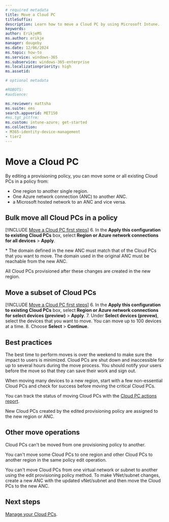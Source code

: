 ```yaml
---
# required metadata
title: Move a Cloud PC 
titleSuffix:
description: Learn how to move a Cloud PC by using Microsoft Intune.
keywords:
author: ErikjeMS  
ms.author: erikje
manager: dougeby
ms.date: 12/06/2024
ms.topic: how-to
ms.service: windows-365
ms.subservice: windows-365-enterprise
ms.localizationpriority: high
ms.assetid: 

# optional metadata

#ROBOTS:
#audience:

ms.reviewer: mattsha
ms.suite: ems
search.appverid: MET150
#ms.tgt_pltfrm:
ms.custom: intune-azure; get-started
ms.collection:
- M365-identity-device-management
- tier2
---
```


# Move a Cloud PC

By editing a provisioning policy, you can move some or all existing Cloud PCs in a policy from:

- One region to another single region.
- One Azure network connection (ANC) to another ANC.
- a Microsoft hosted network to an ANC and vice versa.

## Bulk move all Cloud PCs in a policy

[!INCLUDE [Move a Cloud PC first steps](../includes/move-cloud-pc-steps.md)]
6. In the **Apply this configuration to existing Cloud PCs** box, select **Region or Azure network connections for all devices** > **Apply**.

\* The domain defined in the new ANC must match that of the Cloud PCs that you want to move. The domain used in the original ANC must be reachable from the new ANC.

All Cloud PCs provisioned after these changes are created in the new region.

## Move a subset of Cloud PCs

[!INCLUDE [Move a Cloud PC first steps](../includes/move-cloud-pc-steps.md)]
6. In the **Apply this configuration to existing Cloud PCs** box, select **Region or Azure network connections for select devices (preview)** > **Apply**.
7. Under **Select devices (prevew)**, select the devices that you want to move. You can move up to 100 devices at a time.
8. Choose **Select** > **Continue**.

## Best practices

The best time to perform moves is over the weekend to make sure the impact to users is minimized. Cloud PCs are shut down and inaccessible for up to several hours during the move process. You should notify your users before the move so that they can save their work and sign out.

When moving many devices to a new region, start with a few non-essential Cloud PCs and check for success before moving the critical Cloud PCs.

You can track the status of moving Cloud PCs with the [Cloud PC actions report](report-cloud-pc-actions.md).

New Cloud PCs created by the edited provisioning policy are assigned to the new region or ANC.

## Other move operations

Cloud PCs can't be moved from one provisioning policy to another.

You can't move some Cloud PCs to one region and other Cloud PCs to another region in the same policy edit operation.

You can't move Cloud PCs from one virtual network or subnet to another using the edit provisioning policy method. To make VNet/subnet changes, create a new ANC with the updated vNet/subnet and then move the Cloud PCs to the new ANC.

<!-- ########################## -->
## Next steps

[Manage your Cloud PCs](device-management-overview.md).
